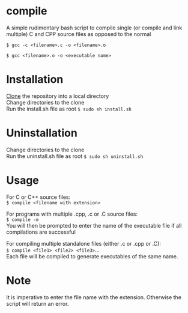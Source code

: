 # compile
A simple rudimentary bash script to compile single (or compile and link multiple) C and CPP source files as opposed to the normal
```
$ gcc -c <filename>.c -o <filename>.o

$ gcc <filename>.o -o <executable name>
```
# Installation
[Clone](https://help.github.com/articles/cloning-a-repository/) the repository into a local directory<br/>
Change directories to the clone<br/>
Run the install.sh file as root `$ sudo sh install.sh`<br/>

# Uninstallation
Change directories to the clone<br/>
Run the uninstall.sh file as root `$ sudo sh uninstall.sh`<br/>

# Usage
For C or C++ source files:<br/>
`$ compile <filename with extension>`

For programs with multiple .cpp, .c or .C source files:<br/>
`$ compile -m`<br/>
You will then be prompted to enter the name of the executable file if all compilations are successful<br/>

For compiling multiple standalone files (either .c or .cpp or .C):<br/>
`$ compile <file1> <file2> <file3>`...<br/>
Each file will be compiled to generate executables of the same name.

# Note
It is imperative to enter the file name with the extension. Otherwise the script will return an error.
